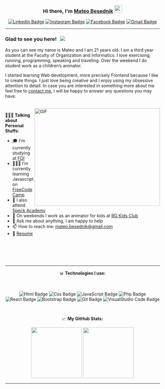 <div align="center">

### Hi there, I'm <a href="https://www.linkedin.com/in/mateo-besednik-752172202/" target="_blank">Mateo Besednik</a> <img src="https://media.giphy.com/media/hvRJCLFzcasrR4ia7z/giphy.gif" width="25px">

[![Linkedin Badge](https://img.shields.io/badge/-LinkedIn-0e76a8?style=flat-square&logo=Linkedin&logoColor=white)](https://www.linkedin.com/in/mateo-besednik-752172202/)
[![Instagram Badge](https://img.shields.io/badge/-Instagram-e4405f?style=flat-square&logo=Instagram&logoColor=white)](https://www.instagram.com/mateo_besednik/?hl=hr)
[![Facebook Badge](https://img.shields.io/badge/Facebook-1877F2?style=flat-square&logo=facebook&logoColor=white)](https://www.facebook.com/mateo.besednik/)
<a href="mailto:mateo.besednik@gmail.com">![Gmail Badge](https://img.shields.io/badge/Gmail-D14836?style=flat-square&logo=gmail&logoColor=white)</a>
</div>

<hr>

### Glad to see you here! &nbsp; ![](https://visitor-badge.glitch.me/badge?page_id=MBesednik.MBesednik)

As you can see my name is Mateo and I am 21 years old. I am a third year student at the Faculty of Organization and Informatics. I love exercising, running, programming, speaking and traveling. Over the weekend I do student work as a children’s animator.

I started learning Web development, more precisely Frontend because I like to create things. I just love being creative and I enjoy using my obsessive attention to detail. In case you are interested in something more about me feel free to <a href="mailto:mateo.besednik@gmail.com">contact me</a>, I will be happy to answer any questions you may have.

</br>

<img align="right" alt="GIF" src="https://github.com/Gapur/Gapur/blob/master/coding.gif?raw=true" width="408" height="318" />
  

🙋🏻‍♂️ **Talking about Personal Stuffs:**

- 🎓 I'm currently studying at <a href="https://www.foi.unizg.hr/" target="_blank">FOI</a>
- 👨🏻‍💻 I’m currently learning Javascript on <a href="freeCodeCamp" target="_blank">FreeCodeCamp</a>
- 🚀 I also attend <a href="https://www.speck.agency/" target="_blank">Speck Academy</a>
- 🤡 On weekends I work as an animator for kids at <a href="https://rg-kidsclub.eu/" target="_blank">RG Kids Club</a>
- 💬 Ask me about anything, I am happy to help
- 📫 How to reach me: mateo.besednik@gmail.com
- 📝 [Resume](https://pdfhost.io/v/ClqynHWBE_Europass.pdf)

</br></br></br></br>
<hr>

<div align="center">

📊 **Technologies I use:**

</br>

![Html Badge](https://img.shields.io/badge/HTML5-E34F26?style=for-the-badge&logo=html5&logoColor=white)
![Css Badge](https://img.shields.io/badge/CSS3-1572B6?style=for-the-badge&logo=css3&logoColor=white)
![JavaScript Badge](https://img.shields.io/badge/JavaScript-F7DF1E?style=for-the-badge&logo=javascript&logoColor=black)
![Php Badge](https://img.shields.io/badge/PHP-777BB4?style=for-the-badge&logo=php&logoColor=white)
![React Badge](https://img.shields.io/badge/React-20232A?style=for-the-badge&logo=react&logoColor=61DAFB)
![Bootstrap Badge](https://img.shields.io/badge/Bootstrap-563D7C?style=for-the-badge&logo=bootstrap&logoColor=white)
![Git Badge](https://img.shields.io/badge/Git-F05032?style=for-the-badge&logo=git&logoColor=white)
![VisualStudio Code Badge](https://img.shields.io/badge/Visual_Studio_Code-0078D4?style=for-the-badge&logo=visual%20studio%20code&logoColor=white)
</div>
</br>

<div align="center">

📈 **My GitHub Stats:**

<p>
  <img height="165em" src="https://github-readme-stats.vercel.app/api?username=MBesednik&show_icons=true&hide_border=true&&count_private=true&include_all_commits=true" />
  <img height="165em" src="https://github-readme-stats.vercel.app/api/top-langs/?username=MBesednik&exclude_repo=KNN-Image-Classification&show_icons=true&hide_border=true&layout=compact&langs_count=8"/>
</p>
</div>
<hr>
